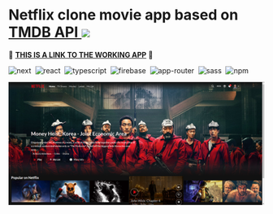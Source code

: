 # Netflix clone movie app based on [TMDB API <img src='https://play-lh.googleusercontent.com/bBT7rPEvIr2tvzaXcoIdxeeFd8GNUbpWVl94tmiWOwrzwbjMwzDwyhNvAIl5t37u0c8' width='40px'/></h1>](https://developer.themoviedb.org/docs/getting-started "TMDB API website link")

 🚀 **[THIS IS A LINK TO THE WORKING APP](https://petnetflix.vercel.app/ "Link to my own Netfix clone website")** 🚀


![next](https://img.shields.io/badge/Next_JS-green.svg?style=flat&logo=react&logoColor=red)&nbsp;
![react](https://img.shields.io/badge/React_JS-blue.svg?style=flat&logo=react&logoColor=white)&nbsp;
![typescript](https://img.shields.io/badge/typescript-%231572B6.svg?style=flat&logo=typescript&logoColor=white)&nbsp;
![firebase](https://img.shields.io/badge/firebase-%23323330?style=flat&logo=Firebase&logoColor=#FFCA28)&nbsp;
![app-router](https://img.shields.io/badge/app_router-CA4245?style=flat&logo=react-router&logoColor=white)&nbsp;
![sass](https://img.shields.io/badge/SASS-hotpink.svg?style=flat&logo=sass&logoColor=white)&nbsp;
![npm](https://img.shields.io/badge/NPM-%23323330.svg?style=flat&logo=npm&logoColor=white)&nbsp;

![app screenshot](./public/app_screenshot.png)

